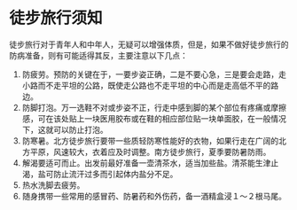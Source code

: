 # 徒步旅行须知
徒步旅行对于青年人和中年人，无疑可以增强体质，但是，如果不做好徒步旅行的防病准备，则有可能适得其反，主要注意以下几点：
1. 防疲劳。预防的关键在于，一要步姿正确，二是不要心急，三是要会走路，走小路而不走平坦的公路，既使走公路也不走平坦的中心而是走高低不平的路边。
2. 防脚打泡。万一选鞋不对或步姿不正，行走中感到脚的某个部位有疼痛或摩擦感，可在该处贴上一块医用胶布或在鞋的相应部位贴一块单面胶，在一般情况下，这就可以防止打泡。
3. 防寒暑。北方徒步旅行要带一些质轻防寒性能好的衣物，如果行走在广阔的北方平原，风速较大，衣着应及时调整。南方徒步旅行，夏季要防暑防雨。
4. 解渴要适可而止。出发前最好准备一壶清茶水，适当加些盐。清茶能生津止渴，盐可防止流汗过多而引起体内盐分不足。
5. 热水洗脚去疲劳。
6. 随身携带一些常用的感冒药、防暑药和外伤药，备一酒精盒浸１～２根马尾。

